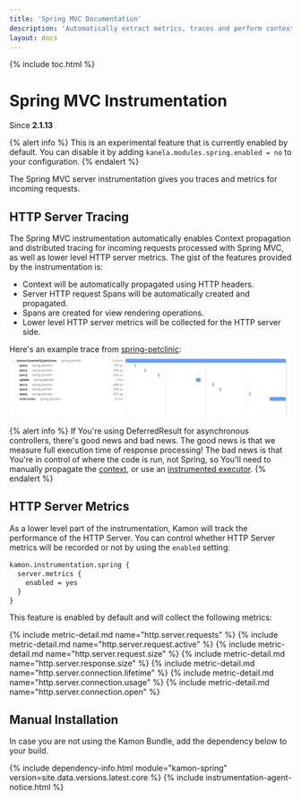 ```yaml
---
title: 'Spring MVC Documentation'
description: 'Automatically extract metrics, traces and perform context propagation on Spring applications'
layout: docs
---
```

{% include toc.html %}

Spring MVC Instrumentation
=======================
Since __2.1.13__

{% alert info %}
This is an experimental feature that is currently enabled by default.
You can disable it by adding `kanela.modules.spring.enabled = no`
to your configuration.
{% endalert %}

The Spring MVC server instrumentation gives you traces and metrics for incoming requests.

HTTP Server Tracing
-------------------
The Spring MVC instrumentation automatically enables Context propagation and distributed tracing for incoming requests
processed with Spring MVC, as well as lower level HTTP server metrics. The gist of the features provided by the instrumentation is:

* Context will be automatically propagated using HTTP headers.
* Server HTTP request Spans will be automatically created and propagated.
* Spans are created for view rendering operations.
* Lower level HTTP server metrics will be collected for the HTTP server side.


Here's an example trace from [spring-petclinic]:
<img class="img-fluid rounded" src="/assets/img/spring-petclinic-example-trace.png">

{% alert info %}
If You're using DeferredResult for asynchronous controllers, there's good news and bad news.
The good news is that we measure full execution time of response processing! The bad news is that You're in control of 
where the code is run, not Spring, so You'll need to manually propagate the [context], or use an [instrumented executor].
{% endalert %}



HTTP Server Metrics
-------------------

As a lower level part of the instrumentation, Kamon will track the performance of the HTTP Server. You can control
whether HTTP Server metrics will be recorded or not by using the `enabled` setting:

```hcl
kamon.instrumentation.spring {
  server.metrics {
    enabled = yes
  }
}
```

This feature is enabled by default and will collect the following metrics:

{%  include metric-detail.md name="http.server.requests" %}
{%  include metric-detail.md name="http.server.request.active" %}
{%  include metric-detail.md name="http.server.request.size" %}
{%  include metric-detail.md name="http.server.response.size" %}
{%  include metric-detail.md name="http.server.connection.lifetime" %}
{%  include metric-detail.md name="http.server.connection.usage" %}
{%  include metric-detail.md name="http.server.connection.open" %}

Manual Installation
-------------------

In case you are not using the Kamon Bundle, add the dependency below to your build.

{% include dependency-info.html module="kamon-spring" version=site.data.versions.latest.core %}
{% include instrumentation-agent-notice.html %}

[context]: /docs/latest/core/context
[instrumented executor]: /docs/latest/instrumentation/executors/
[spring-petclinic]: https://github.com/spring-projects/spring-petclinic
